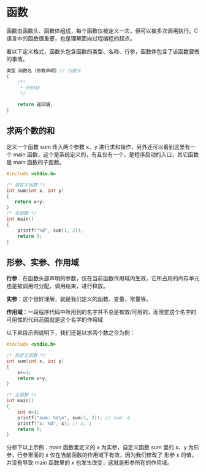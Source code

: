 # 函数

函数由函数头、函数体组成，每个函数仅被定义一次，但可以被多次调用执行。C 语言中的函数很重要，也是理解面向过程编程的起点。

看以下定义格式，函数头包含函数的类型、名称、行参，函数体包含了该函数要做的事情。

```c
类型 函数名（参数声明）// 行数头
{
    /**
     * 代码块
     */

    return 返回值;
}
```

## 求两个数的和

定义一个函数 sum 传入两个参数 x、y 进行求和操作，另外还可以看到这里有一个 main 函数，这个是系统定义的，有且仅有一个，是程序启动的入口，其它函数是 main 函数的子函数。

```c
#include <stdio.h>

/* 自定义函数 */
int sum(int x, int y)
{
   return x+y; 
}
/* 主函数 */
int main()
{
    printf("%d", sum(1, 2));
    return 0;
}
```

## 形参、实参、作用域

**行参**：在函数头部声明的参数，仅在当前函数作用域内生效，它所占用的内存单元也是被调用时分配，调用结束，进行释放。

**实参**：这个很好理解，就是我们定义的函数、变量、常量等。

**作用域**：一段程序代码中所用到的名字并不总是有效/可用的，而限定这个名字的可用性的代码范围就是这个名字的作用域

以下来段示例说明下，我们还是以求两个数之合为例：

```c
#include <stdio.h>

/* 自定义函数 */
int sum(int x, int y)
{
    x+=1;
    return x+y; 
}

/* 主函数 */
int main()
{
    int x=1;
    printf("sum: %d\n", sum(1, 2)); // sum: 4
    printf("x: %d", x); // x: 1
    return 0;
}
```

分析下以上示例：main 函数里定义的 x 为实参，自定义函数 sum 里的 x、y 为形参，行参里面的 x 仅在当前函数的作用域下有效，因为我们修改了 形参 x 的值，并没有导致 main 函数里的 x 也发生改变，这就是形参所在的作用域。
